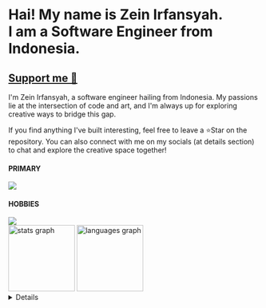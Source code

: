 <h1 align="left">Hai! My name is Zein Irfansyah. <br> I am a Software Engineer from Indonesia.</h1>
<div algin="left">
  <h2>
  <a href="https://sociabuzz.com/zeemarimo/tribe" target="_blank">
    Support me 💓
  </a>
    </h2>
</div>

<p align="left">I'm Zein Irfansyah, a software engineer hailing from Indonesia. My passions lie at the intersection of code and art, and I'm always up for exploring creative ways to bridge this gap.</p>
<p align="left">If you find anything I've built interesting, feel free to leave a ⭐Star on the repository. You can also connect with me on my socials (at details section) to chat and explore the creative space together!</p>

<h4 align="left">PRIMARY</h4>
<div align="left">
 <a href="https://skillicons.dev">
    <img src="https://skillicons.dev/icons?i=js,ts,react,nextjs,tailwind,nodejs,express,sequelize,mysql,firebase,git" />
  </a>
</div>


<h4 align="left">HOBBIES</h4>
<div align="left">
   <img src="https://skillicons.dev/icons?i=php,laravel,kotlin,java,discordjs,androidstudio,postgres,supabase,figma" />
</div>


 <div align="left">
  <img src="https://github-readme-stats.vercel.app/api?username=zeinirfansyah&hide_title=true&hide_rank=false&show_icons=true&include_all_commits=true&count_private=true&disable_animations=false&theme=github_dark&locale=en&hide_border=true&order=1" height="133" alt="stats graph"  />
  <img src="https://github-readme-stats.vercel.app/api/top-langs?username=zeinirfansyah&locale=en&hide_title=true&layout=compact&card_width=320&langs_count=5&theme=github_dark&hide_border=true&order=2" height="133" alt="languages graph"  />
  </div>

<details>
  <div align="left">
  <a href="https://www.youtube.com/@zeemarimoo/" target="_blank">
    <img src="https://img.shields.io/static/v1?message=Youtube&logo=youtube&label=&color=FF0000&logoColor=white&labelColor=&style=for-the-badge" height="36" alt="youtube logo"  />
  </a>
  <a href="https://www.instagram.com/zeinirfansyah" target="_blank">
    <img src="https://img.shields.io/static/v1?message=Instagram&logo=instagram&label=&color=E4405F&logoColor=white&labelColor=&style=for-the-badge" height="36" alt="instagram logo"  />
  </a>
  <a href="https://www.linkedin.com/in/zein-irfansyah/" target="_blank">
    <img src="https://img.shields.io/static/v1?message=LinkedIn&logo=linkedin&label=&color=0077B5&logoColor=white&labelColor=&style=for-the-badge" height="36" alt="linkedin logo"  />
  </a>
</div>
</details>
